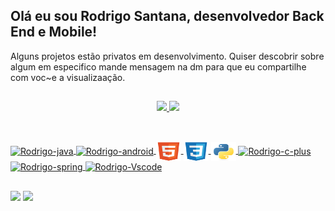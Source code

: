 ## Olá eu sou Rodrigo Santana, desenvolvedor Back End e Mobile!

Alguns projetos estão privatos em desenvolvimento. Quiser descobrir sobre algum em especifico mande mensagem na dm  para que eu compartilhe com voc~e a visualizaação.

##
<div align="center">
  <a href="https://github.com/DevRodrigoSantana">
  <img height="180em" src="https://github-readme-stats.vercel.app/api?username=DevRodrigoSantana&show_icons=true&theme=cobalt&include_all_commits=true&count_private=true"/>
  <img height="180em" src="https://github-readme-stats.vercel.app/api/top-langs/?username=DevRodrigoSantana&layout=compact&langs_count=7&theme=cobalt"/>
</div>
 
##

<div style="display: inline_block"><br>
  <img align="center" alt="Rodrigo-java" height="40" width="60" src="https://img.shields.io/badge/Java-ED8B00?style=for-the-badge&logo=openjdk&logoColor=white">
 <img align="center" alt="Rodrigo-android" height="40" width="60" src="https://img.shields.io/badge/Android-3DDC84?style=for-the-badge&logo=android&logoColor=white">
  <img align="center" alt="Rodrigo-HTML" height="30" width="40" src="https://raw.githubusercontent.com/devicons/devicon/master/icons/html5/html5-original.svg">
  <img align="center" alt="Rodrigo-CSS" height="30" width="40" src="https://raw.githubusercontent.com/devicons/devicon/master/icons/css3/css3-original.svg">
  <img align="center" alt="Rodrigo-Python" height="30" width="40" src="https://raw.githubusercontent.com/devicons/devicon/master/icons/python/python-original.svg">
  <img align="center" alt="Rodrigo-c-plus" height="40" width="60" src="https://img.shields.io/badge/C%2B%2B-00599C?style=for-the-badge&logo=c%2B%2B&logoColor=white">
    <img align="center" alt="Rodrigo-spring" height="40" width="60" src="https://img.shields.io/badge/Spring-6DB33F?style=for-the-badge&logo=spring&logoColor=white">
    <img align="center" alt="Rodrigo-Vscode" height="30" width="40" src="https://cdn.jsdelivr.net/gh/devicons/devicon/icons/vscode/vscode-original.svg" />
</div>

  
  ##
 
<div> 
  
  <a href="https://www.instagram.com/devrodrigosantana/" target="_blank"><img src="https://img.shields.io/badge/-Instagram-%23E4405F?style=for-the-badge&logo=instagram&logoColor=white" target="_blank"></a>
  <a href="https://www.linkedin.com/in/rodrigo-santana-8966b6222/" target="_blank"><img src="https://img.shields.io/badge/-LinkedIn-%230077B5?style=for-the-badge&logo=linkedin&logoColor=white" target="_blank"></a> 

</div>



